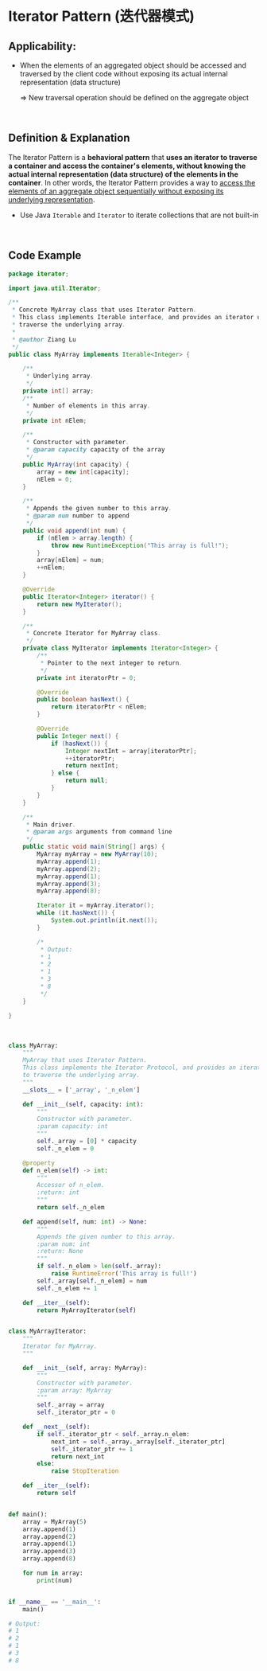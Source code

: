 # Iterator Pattern (迭代器模式)

## Applicability:

* When the elements of an aggregated object should be accessed and traversed by the client code without exposing its actual internal representation (data structure)

  => New traversal operation should be defined on the aggregate object

<br>

## Definition & Explanation

The Iterator Pattern is a **behavioral pattern** that **uses an iterator to traverse a container and access the container's elements, without knowing the actual internal representation (data structure) of the elements in the container**. In other words, the Iterator Pattern provides a way to <u>access the elements of an aggregate object sequentially without exposing its underlying representation</u>.

* Use Java `Iterable` and `Iterator` to iterate collections that are not built-in

<br>

## Code Example

```java
package iterator;

import java.util.Iterator;

/**
 * Concrete MyArray class that uses Iterator Pattern.
 * This class implements Iterable interface, and provides an iterator used to
 * traverse the underlying array.
 *
 * @author Ziang Lu
 */
public class MyArray implements Iterable<Integer> {

    /**
     * Underlying array.
     */
    private int[] array;
    /**
     * Number of elements in this array.
     */
    private int nElem;

    /**
     * Constructor with parameter.
     * @param capacity capacity of the array
     */
    public MyArray(int capacity) {
        array = new int[capacity];
        nElem = 0;
    }

    /**
     * Appends the given number to this array.
     * @param num number to append
     */
    public void append(int num) {
        if (nElem > array.length) {
            throw new RuntimeException("This array is full!");
        }
        array[nElem] = num;
        ++nElem;
    }

    @Override
    public Iterator<Integer> iterator() {
        return new MyIterator();
    }

    /**
     * Concrete Iterator for MyArray class.
     */
    private class MyIterator implements Iterator<Integer> {
        /**
         * Pointer to the next integer to return.
         */
        private int iteratorPtr = 0;

        @Override
        public boolean hasNext() {
            return iteratorPtr < nElem;
        }

        @Override
        public Integer next() {
            if (hasNext()) {
                Integer nextInt = array[iteratorPtr];
                ++iteratorPtr;
                return nextInt;
            } else {
                return null;
            }
        }
    }

    /**
     * Main driver.
     * @param args arguments from command line
     */
    public static void main(String[] args) {
        MyArray myArray = new MyArray(10);
        myArray.append(1);
        myArray.append(2);
        myArray.append(1);
        myArray.append(3);
        myArray.append(8);

        Iterator it = myArray.iterator();
        while (it.hasNext()) {
            System.out.println(it.next());
        }

        /*
         * Output:
         * 1
         * 2
         * 1
         * 3
         * 8
         */
    }

}

```

<br>

```python
class MyArray:
    """
    MyArray that uses Iterator Pattern.
    This class implements the Iterator Protocol, and provides an iterator used
    to traverse the underlying array.
    """
    __slots__ = ['_array', '_n_elem']

    def __init__(self, capacity: int):
        """
        Constructor with parameter.
        :param capacity: int
        """
        self._array = [0] * capacity
        self._n_elem = 0

    @property
    def n_elem(self) -> int:
        """
        Accessor of n_elem.
        :return: int
        """
        return self._n_elem

    def append(self, num: int) -> None:
        """
        Appends the given number to this array.
        :param num: int
        :return: None
        """
        if self._n_elem > len(self._array):
            raise RuntimeError('This array is full!')
        self._array[self._n_elem] = num
        self._n_elem += 1

    def __iter__(self):
        return MyArrayIterator(self)


class MyArrayIterator:
    """
    Iterator for MyArray.
    """

    def __init__(self, array: MyArray):
        """
        Constructor with parameter.
        :param array: MyArray
        """
        self._array = array
        self._iterator_ptr = 0

    def __next__(self):
        if self._iterator_ptr < self._array.n_elem:
            next_int = self._array._array[self._iterator_ptr]
            self._iterator_ptr += 1
            return next_int
        else:
            raise StopIteration

    def __iter__(self):
        return self


def main():
    array = MyArray(5)
    array.append(1)
    array.append(2)
    array.append(1)
    array.append(3)
    array.append(8)

    for num in array:
        print(num)


if __name__ == '__main__':
    main()

# Output:
# 1
# 2
# 1
# 3
# 8

```


